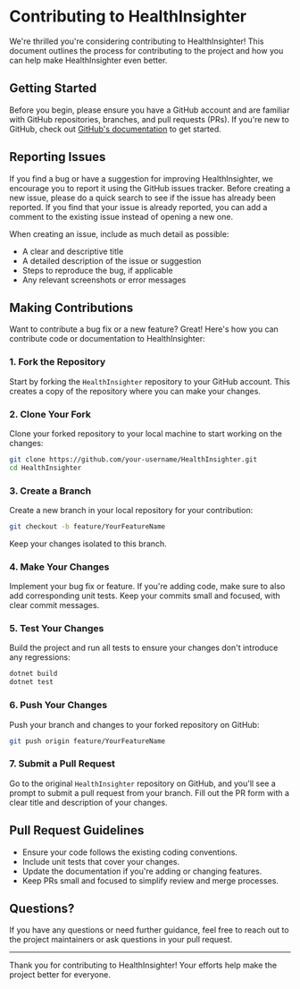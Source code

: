 # Contributing to HealthInsighter

We're thrilled you're considering contributing to HealthInsighter! This document outlines the process for contributing to the project and how you can help make HealthInsighter even better.

## Getting Started

Before you begin, please ensure you have a GitHub account and are familiar with GitHub repositories, branches, and pull requests (PRs). If you're new to GitHub, check out [GitHub's documentation](https://docs.github.com/en/github) to get started.

## Reporting Issues

If you find a bug or have a suggestion for improving HealthInsighter, we encourage you to report it using the GitHub issues tracker. Before creating a new issue, please do a quick search to see if the issue has already been reported. If you find that your issue is already reported, you can add a comment to the existing issue instead of opening a new one.

When creating an issue, include as much detail as possible:
- A clear and descriptive title
- A detailed description of the issue or suggestion
- Steps to reproduce the bug, if applicable
- Any relevant screenshots or error messages

## Making Contributions

Want to contribute a bug fix or a new feature? Great! Here's how you can contribute code or documentation to HealthInsighter:

### 1. Fork the Repository

Start by forking the `HealthInsighter` repository to your GitHub account. This creates a copy of the repository where you can make your changes.

### 2. Clone Your Fork

Clone your forked repository to your local machine to start working on the changes:

```bash
git clone https://github.com/your-username/HealthInsighter.git
cd HealthInsighter
```

### 3. Create a Branch

Create a new branch in your local repository for your contribution:

```bash
git checkout -b feature/YourFeatureName
```

Keep your changes isolated to this branch.

### 4. Make Your Changes

Implement your bug fix or feature. If you're adding code, make sure to also add corresponding unit tests. Keep your commits small and focused, with clear commit messages.

### 5. Test Your Changes

Build the project and run all tests to ensure your changes don't introduce any regressions:

```bash
dotnet build
dotnet test
```

### 6. Push Your Changes

Push your branch and changes to your forked repository on GitHub:

```bash
git push origin feature/YourFeatureName
```

### 7. Submit a Pull Request

Go to the original `HealthInsighter` repository on GitHub, and you'll see a prompt to submit a pull request from your branch. Fill out the PR form with a clear title and description of your changes.

## Pull Request Guidelines

- Ensure your code follows the existing coding conventions.
- Include unit tests that cover your changes.
- Update the documentation if you're adding or changing features.
- Keep PRs small and focused to simplify review and merge processes.

## Questions?

If you have any questions or need further guidance, feel free to reach out to the project maintainers or ask questions in your pull request.

---

Thank you for contributing to HealthInsighter! Your efforts help make the project better for everyone.